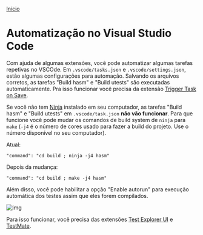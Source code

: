 [Início](../README.md)

# Automatização no Visual Studio Code
Com ajuda de algumas extensões, você pode automatizar algumas tarefas repetivas
no VSCOde. Em `.vscode/tasks.json` e `.vscode/settings.json`, estão algumas
configurações para automação. Salvando os arquivos corretos, as tarefas
"Build hasm" e "Build utests" são executadas automaticamente. Pra isso funcionar
você precisa da extensão
[Trigger Task on Save](https://marketplace.visualstudio.com/items?itemName=Gruntfuggly.triggertaskonsave).

Se você não tem [Ninja](https://ninja-build.org/) instalado em seu computador,
as tarefas "Build hasm" e "Build utests" em `.vscode/task.json`
**não vão funcionar**. Para que funcione você pode mudar os comandos de build
system de `ninja` para `make` (`-j4` é o número de cores usado para fazer a
build do projeto. Use o número disponível no seu computador).

Atual:

    "command": "cd build ; ninja -j4 hasm"

Depois da mudança:

    "command": "cd build ; make -j4 hasm"

Além disso, você pode habilitar a opção "Enable autorun" para execução
automática dos testes assim que eles forem compilados.

![img](https://github.com/matepek/vscode-catch2-test-adapter/raw/HEAD/resources/Screenshot_2019-05-29.png)

Para isso funcionar, você precisa das extensões
[Test Explorer UI](https://marketplace.visualstudio.com/items?itemName=hbenl.vscode-test-explorer) e
[TestMate](https://marketplace.visualstudio.com/items?itemName=matepek.vscode-catch2-test-adapter).


